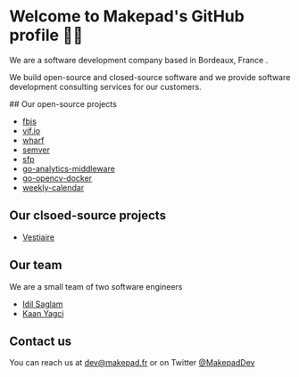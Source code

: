 # Welcome to Makepad's GitHub profile 👋🏼

We are a software development company based in Bordeaux, France . 

We build open-source and closed-source software and we provide software development consulting services for our customers.

## Our open-source projects

- [fbjs](github.com/Makepad-fr/fbjs)
- [vif.io](github.com/Makepadf-fr/vif.io)
- [wharf](github.com/Makepad-fr/wharf)
- [semver](github.com/Makepad-fr/semver)
- [sfp](github.com/Makepad-fr/sfp)
- [go-analytics-middleware](github.com/Makepad-fr/go-analytics-middleware)
- [go-opencv-docker](github.com/Makepad-fr/go-opencv-docker)
- [weekly-calendar](github.com/Makepad-fr/weekly-calendar)

## Our clsoed-source projects

- [Vestiaire](https://vestiaire.io)

## Our team

We are a small team of two software engineers

- [Idil Saglam](https://linkedin.com/in/idilsaglam)
- [Kaan Yagci](https://linkedin.com/in/kaanyagci)

## Contact us

You can reach us at dev@makepad.fr or on Twitter [@MakepadDev](https://x.com/Makepaddev)



<!--

**Here are some ideas to get you started:**

🙋‍♀️ A short introduction - what is your organization all about?
🌈 Contribution guidelines - how can the community get involved?
👩‍💻 Useful resources - where can the community find your docs? Is there anything else the community should know?
🍿 Fun facts - what does your team eat for breakfast?
🧙 Remember, you can do mighty things with the power of [Markdown](https://docs.github.com/github/writing-on-github/getting-started-with-writing-and-formatting-on-github/basic-writing-and-formatting-syntax)
-->

